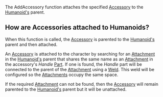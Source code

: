The AddAccessory function attaches the specified [Accessory](https://developer.roblox.com/en-us/api-reference/class/Accessory) to the [Humanoid's](https://developer.roblox.com/en-us/api-reference/class/Humanoid) parent.

How are Accessories attached to Humanoids?
------------------------------------------

When this function is called, the [Accessory](https://developer.roblox.com/en-us/api-reference/class/Accessory) is parented to the [Humanoid's](https://developer.roblox.com/en-us/api-reference/class/Humanoid) parent and then attached.

An [Accessory](https://developer.roblox.com/en-us/api-reference/class/Accessory) is attached to the character by searching for an [Attachment](https://developer.roblox.com/en-us/api-reference/class/Attachment) in the [Humanoid's](https://developer.roblox.com/en-us/api-reference/class/Humanoid) parent that shares the same name as an [Attachment](https://developer.roblox.com/en-us/api-reference/class/Attachment) in the accessory's _Handle_ [Part](https://developer.roblox.com/en-us/api-reference/class/Part). If one is found, the _Handle_ part will be connected to the parent of the [Attachment](https://developer.roblox.com/en-us/api-reference/class/Attachment) using a [Weld](https://developer.roblox.com/en-us/api-reference/class/Weld). This weld will be configured so the [Attachments](https://developer.roblox.com/en-us/api-reference/class/Attachment) occupy the same space.

If the required [Attachment](https://developer.roblox.com/en-us/api-reference/class/Attachment) can not be found, then the [Accessory](https://developer.roblox.com/en-us/api-reference/class/Accessory) will remain parented to the [Humanoid's](https://developer.roblox.com/en-us/api-reference/class/Humanoid) parent but it will be unattached.